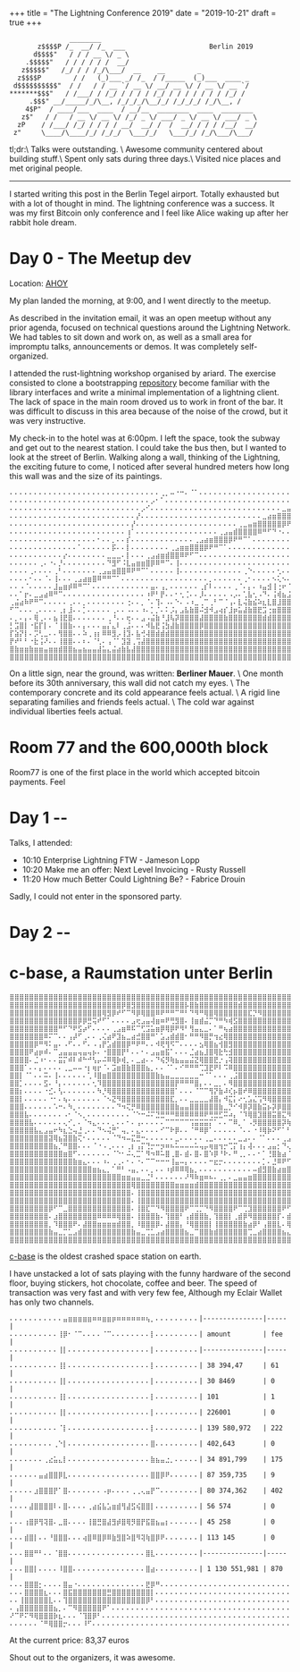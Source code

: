 +++
title = "The Lightning Conference 2019"
date = "2019-10-21"
draft = true
+++
```pink
               ________
       z$$$$P /_  __/ /_  ___                     Berlin 2019
      d$$$$"   / / / __ \/ _ \
    .$$$$$"   / / / / / /  __/
   z$$$$$"   /_/ / / /_/\___/  __    __        _
  z$$$$P        / /   (_)___ _/ /_  / /_____  (_)___  ____ _
 d$$$$$$$$$$"  / /   / / __ `/ __ \/ __/ __ \/ / __ \/ __ `/
*******$$$"   / /___/ / /_/ / / / / /_/ / / / / / / / /_/ /
     .$$$" __/_____/_/\__, /_/_/_/\__/_/ /_/_/_/ /_/\__, /
    4$P"  / ____/___  ____  / __/__  ________  ____  ________
   z$"   / /   / __ \/ __ \/ /_/ _ \/ ___/ _ \/ __ \/ ___/ _ \
  zP    / /___/ /_/ / / / / __/  __/ /  /  __/ / / / /__/  __/
 z"     \____/\____/_/ /_/_/  \___/_/   \___/_/ /_/\___/\___/

```

tl;dr:\\
Talks were outstanding. \\
Awesome community centered about building stuff.\\
Spent only sats during three days.\\
Visited nice places and met original people.

---

I started writing this post in the Berlin Tegel airport.
Totally exhausted but with a lot of thought in mind.
The lightning conference was a success.
It was my first Bitcoin only conference and I feel like Alice waking up
after her rabbit hole dream.

# Day 0 - The Meetup dev

Location: [AHOY](https://www.ahoyberlin.com/)

My plan landed the morning, at 9:00, and I went directly to the meetup.

As described in the invitation email, it was an open meetup without
any prior agenda, focused on technical questions around the
Lightning Network. We had tables to sit down and work on,
as well as a small area for impromptu talks, announcements or demos.
It was completely self-organized.

I attended the rust-lightning workshop organised by ariard.
The exercise consisted to clone a bootstrapping
[repository](https://github.com/ariard/hacking-rust-lightning)
become familiar with the library interfaces and write a minimal
implementation of a lightning client.
The lack of space in the main room droved us to work in front of
the bar. It was difficult to discuss in this area because of the
noise of the crowd, but it was very instructive.

My check-in to the hotel was at 6:00pm. I left the space, took the
subway and get out to the nearest station. I could take the bus then, but I
wanted to look at the street of Berlin. Walking along a wall, thinking
of the Lightning, the exciting future to come, I noticed after several
hundred meters how long this wall was and the size of its paintings.
```
⠄⠄⠄⠄⠄⠄⠄⠄⠄⠄⠄⠄⠄⠄⠄⠄⠄⠄⠄⠄⠄⠄⠄⠄⠄⠄⠄⠄⠄⠄⠄⢀⡀⠤⠐⠒⠄⠈⠁⠄⠄⠄⠄⠄⠄⠄⠄⠄⠄⠄⠄⠄⠄⠄⠄⠄⠄⠄⠄⠄
⠄⠄⠄⠄⠄⠄⠄⠄⠄⠄⠄⠄⠄⠄⠄⠄⠄⠄⠄⠄⠄⠄⠄⠄⠄⠄⠄⠄⠄⡠⠂⠁⠄⠄⠄⠄⠄⠄⠄⠄⠄⠄⠄⠄⠄⠄⠄⠄⠄⠄⠄⠄⠄⠄⠄⠄⠄⠄⠄⢸
⠄⠄⠄⠄⠄⠄⠄⠄⠄⠄⠄⠄⠄⠄⠄⠄⠄⠄⠄⠄⠄⠄⠄⠄⠄⠄⠄⡠⠊⠄⠄⠄⠄⠄⠄⠄⠄⠄⠄⠄⠄⠄⠄⠄⠄⠄⠄⠄⠄⠄⠄⠄⠄⠄⠄⠄⣀⣤⣶⣿
⠄⠄⠄⠄⠄⠄⠄⠄⠄⠄⠄⠄⠄⠄⠄⠄⠄⠄⠄⠄⠄⠄⠄⠄⠄⠄⡜⠄⠄⠄⠄⠄⠄⠄⠄⠄⠄⠄⠄⠄⠄⠄⠄⠄⠄⠄⠄⠄⠄⠄⠄⠄⣀⣴⣶⣿⣿⣿⣿⣿
⠄⠄⠄⠄⠄⠄⠄⠄⠄⠄⠄⠄⠄⠄⠄⠄⠄⠄⠄⠄⠄⠄⠄⠄⠄⡜⠄⠄⠄⠄⠄⠄⠄⠄⠄⠄⠄⠄⠄⠄⠄⠄⠄⠄⠄⠄⠄⢀⣀⣤⣶⣿⣿⣿⣿⣿⡿⠟⠋⠁
⠄⠄⠄⠄⠄⠄⠄⠄⠄⠄⠄⠄⠄⠄⠄⠄⠄⠄⠄⠄⠄⠄⠄⠄⢰⠁⠄⠄⠄⠄⠄⠄⠄⠄⠄⠄⠄⠄⠄⠄⠄⠄⠄⢀⣠⣤⣾⣿⣿⣿⣿⠿⠛⠋⠙⠐⠄⠄⠄⠄
⠄⠄⠄⠄⠄⠄⠄⠄⠄⠄⠄⠄⠄⠄⠄⠄⠄⠄⠂⠄⠄⡀⠄⠄⡎⠄⠄⠄⠄⠄⠄⠄⠄⠄⠄⠄⠄⠄⢀⣠⣴⣶⣿⣿⣿⡿⠟⠛⠉⠁⠄⠄⠄⠄⠄⠄⠄⠄⠄⠄
⠄⠄⠄⠄⠄⠄⠄⠄⠄⠄⠄⠄⠄⠄⠁⠄⠄⠄⠄⠄⠄⡯⠄⠄⡇⠄⠄⠄⠄⠄⠄⠄⠄⢀⣠⣶⣶⣿⣿⣿⡿⠟⠛⠉⠁⠄⠄⠄⠄⠄⠄⠄⠄⠄⠄⠄⠄⠄⠄⠄
⠄⠄⠄⠄⠄⠄⠄⠄⠄⠄⠄⡔⠄⠄⠄⠄⠄⠄⠄⠄⣀⣀⣀⠄⡇⠄⠄⠄⢀⣠⣴⣶⣾⣿⣿⠿⠟⠋⠉⠄⠄⠄⠄⠄⠄⠄⠄⠄⠄⠄⠄⠄⠄⠄⠄⠄⠄⠄⠄⠄
⠄⠄⠄⠄⠄⠄⢀⠄⠐⠄⡘⠄⠄⠄⠄⠄⠄⠄⠄⠄⠙⣻⠋⠨⣇⣤⣶⣶⣿⡿⠿⠛⠉⠄⢸⠄⠄⠄⠄⠄⠄⠄⠄⠄⠄⠄⠄⠄⠄⠄⠄⠄⠄⠄⠄⠄⠄⠄⠄⠄
⠄⠄⠄⠄⢀⠄⠄⠄⠄⢀⠃⠄⠄⠄⠄⠄⠄⠄⢀⣠⣤⣶⣿⣿⠿⠟⠛⠉⠁⠄⠄⠄⠄⠄⢸⠄⠄⠄⠄⠄⠄⠄⠄⠄⠄⠄⠄⠄⢀⠑⠄⠄⠄⠄⠄⢂⠄⠄⠄⠄
⠄⠄⠄⠄⠂⠄⠄⠈⠄⢸⠄⠄⠄⢀⣠⣴⣶⣿⠿⠛⠛⠉⠁⠄⠄⠄⠄⠄⠄⠄⠄⠄⠄⠄⠄⠄⠄⠄⠄⠄⠄⡀⠄⠄⠄⠄⠄⠄⢀⠂⠄⠄⠄⠄⠢⢅⠢⠄⠄⠄
⠄⠄⠠⠈⠄⠄⠄⠄⠄⣸⣤⣶⡾⠿⠛⠉⠁⠄⠄⠄⠄⠄⠄⠄⠄⠄⠄⠄⠄⣤⠄⢠⡀⠄⠄⠄⠄⠄⠄⢀⡎⠇⠄⠄⠄⠄⢀⠈⠄⡄⠄⠰⣤⣺⢸⢐⠖⠈⡀⠄
⠄⠄⠁⡖⠄⣀⣠⣴⠿⠛⠉⠄⠄⠄⠄⠄⠄⠄⠄⠄⠄⠄⠄⠄⠄⠄⠄⠄⠰⠟⠃⡟⠄⠄⠂⢂⢈⠄⠄⡸⠄⠄⠄⠄⠄⠠⡠⠄⢁⣧⢂⠠⠙⠄⢨⢾⣦⣨⣧⡰
⢀⣬⣴⠷⠟⠛⠉⠄⠄⠄⠄⠄⢀⠄⠄⡀⠄⠄⠄⠄⠄⠄⠄⠄⢐⠄⠄⡀⠈⠄⢹⠄⠠⠄⠑⠄⠠⠰⣀⢀⠉⢀⠃⠉⠈⢠⠄⣇⢬⣷⣮⠵⣆⣇⣿⣸⣿⣿⣿⣮
⠋⠉⠄⠄⠄⢀⠄⠄⠄⠄⢀⡆⣸⠄⠄⡁⠄⠄⠄⠄⠄⢀⠄⠄⠠⠄⠄⠰⠄⡁⡈⠄⠅⡨⡄⣠⣧⣷⣿⠬⣺⠺⣠⢴⡎⣸⡶⣥⣼⣷⣿⣟⣩⢐⣶⣿⣿⣿⣿⣿
⠄⡀⠄⡄⠄⢿⢀⠄⠄⣦⢸⣟⣿⠄⠄⠄⠄⠄⠄⠄⢀⠘⠄⠄⢖⠄⠄⣠⠠⣬⣷⠘⣸⢧⡽⣿⣿⣿⣿⣼⣿⣿⣿⣿⣷⣿⣿⣿⣿⣿⣿⣿⣾⣾⣿⣿⣿⣿⣿⣿
⡃⣩⣿⡇⠐⣯⡏⡇⠄⠈⢸⣿⣷⠄⠄⡄⠄⠄⠄⣤⡌⣄⠇⢀⣨⠄⠄⠄⠺⣧⣟⢨⣳⣼⣷⣿⣿⣿⣿⡿⣿⣿⣿⣿⣿⣿⣿⣿⣿⣿⣿⣿⣿⣿⣿⣿⣿⣿⣿⣿
⡏⣵⡝⡇⠄⡩⢃⣀⠄⠄⢻⣿⣿⠄⠄⠵⢀⢰⡆⠿⠿⣻⡠⢸⣹⠄⣧⢚⢼⣿⣾⣾⣾⣿⣿⣿⣿⣿⣿⣿⣿⣿⣿⣿⣿⣿⣿⣿⣿⣿⣿⣿⣿⣿⣿⣿⣿⣿⣿⣿
⡟⠞⠃⠃⠐⣗⢨⠜⠄⠄⢸⣿⣿⠄⠄⠆⠄⠈⢃⠄⢠⠈⠁⣹⣽⢀⢩⣼⣿⣿⣿⣿⣿⣿⣿⣿⣿⣿⣿⣿⣿⣿⣿⣿⣿⣿⣿⣿⣿⣿⣿⣿⣿⣿⣿⣿⣿⣿⣿⣿
⣿⣷⣶⣶⣷⣶⣶⣤⣶⣶⣾⣿⣿⣦⣤⣦⣤⣤⣼⣥⣄⣬⣴⣷⣧⣼⣿⣿⣿⣿⣿⣿⣿⣿⣿⣿⣿⣿⣿⣿⣿⣿⣿⣿⣿⣿⣿⣿⣿⣿⣿⣿⣿⣿⣿⣿⣿⣿⣿⣿
⣿⣿⣿⣿⣿⣿⣿⣿⣿⣿⣿⣿⣿⣿⣿⣿⣿⣿⣿⣿⣿⣿⣿⣿⣿⣿⣿⣿⣿⣿⣿⣿⣿⣿⣿⣿⣿⣿⣿⣿⣿⣿⣿⣿⣿⣿⣿⣿⣿⣿⣿⣿⣿⣿⣿⣿⣿⣿⣿⣿
```

On a little sign, near the ground, was written: **Berliner Mauer**. \\
One month before its 30th anniversary, this wall did not catch my eyes. \\
The contemporary concrete and its cold appearance feels actual. \\
A rigid line separating families and friends feels actual. \\
The cold war against individual liberties feels actual.

# Room 77 and the 600,000th block

Room77 is one of the first place in the world which accepted bitcoin
payments. Feel

# Day 1 --

Talks, I attended:

- 10:10 Enterprise Lightning FTW - Jameson Lopp
- 10:20 Make me an offer: Next Level Invoicing - Rusty Russell
- 11:20 How much Better Could Lightning Be? - Fabrice Drouin


Sadly, I could not enter in the sponsored party.

# Day 2 --

# c-base, a Raumstation unter Berlin

```
⣿⣿⣿⣿⣿⣿⣿⣿⣿⣿⣿⣿⣿⣿⣿⣿⣿⣿⣿⣿⣿⣿⣿⣿⣿⣿⣿⣿⣿⣿⣿⣿⣿⣿⣿⣿⣿⣿⣿⣿⣿⣿⣿⣿⣿⣿⣿⣿⣿⣿⣿⣿⣿⣿⣿⣿⣿⣿⣿⣿⣿⣿⣿⣿⣿⣿
⣿⣿⣿⣿⣿⣿⣿⣿⣿⣿⣿⣿⣿⣿⣿⣿⣿⣿⣿⣿⣿⣿⣿⡿⣿⣻⣿⣿⣿⣿⣿⣿⣿⣿⣿⣿⡧⣿⣷⣿⣿⣿⣿⣿⣿⣿⣿⣾⣿⣿⣿⣿⣿⣿⣿⣿⣿⣿⣿⣿⣿⣿⣿⣿⣿⣿
⣿⣿⣿⣿⣿⣿⣿⣿⣿⣿⣿⣿⣿⣿⣿⣿⣿⣿⣿⢿⣻⡿⠞⠋⠉⠻⡿⢿⣿⣿⠿⠟⠛⠛⠉⠛⠃⠙⠻⠛⢿⣿⢿⣿⣿⣿⣿⣿⣿⣏⡙⠻⣿⣿⣿⣿⣿⣿⣿⣿⣿⣿⣿⣿⣿⣿
⣿⣿⣿⣿⣿⣿⣿⣿⣿⣿⣿⣿⣿⣿⡿⡿⣛⢭⠞⠋⠁⠄⠄⠄⠄⣠⢖⣠⣤⢼⣶⠶⠟⢛⣻⣿⠄⢸⣶⣾⣬⡉⠙⠛⠳⢾⣫⣿⣿⣿⣿⣿⣿⣿⣿⣿⣿⣿⣿⣿⣿⣿⣿⣿⣿⣿
⣿⣿⣿⣿⣿⣿⣿⣿⣿⣿⠛⠋⠙⠟⣫⡴⠋⠄⠄⠄⠄⢀⣠⣶⠿⠯⠉⢋⣩⣥⣶⡿⢿⡿⠟⠻⠃⢻⣤⣄⣀⠄⠁⠛⢦⣴⣿⣿⣿⣿⣿⣿⣿⣿⣿⣿⣿⣿⣿⣿⣿⣿⣿⣿⣿⣿
⣿⣿⣿⣿⣿⣿⣿⠿⠍⠉⠄⠄⢠⡼⠋⢀⠄⠄⢀⢌⣴⠟⣹⣦⣀⣴⣚⣿⣿⠛⠁⣡⣠⣾⣾⣿⠂⠛⠛⠻⣿⡛⢲⣔⢿⣿⣿⣿⣿⣿⣿⣿⣿⣿⣿⣿⣿⣿⣿⣿⣿⣿⣿⣿⣿⣿
⣿⣿⣿⣿⣿⡿⠛⠻⠅⣤⠄⠠⠋⠄⠄⠋⠄⠠⢠⡟⣡⣾⣿⣿⡿⠛⠟⠛⠄⠄⠺⢟⢻⠫⠉⠄⠄⠄⠄⣢⢿⣿⣦⢺⣿⣻⣿⣿⣿⣿⣿⣿⣿⣿⣿⣿⣿⣿⣿⣿⣿⣿⣿⣿⣿⣿
⣿⣿⣿⣿⠟⣴⡶⠾⠄⠉⣠⣤⣤⣤⢤⣤⢤⡦⠄⠐⣿⣿⣿⡟⠃⠄⠄⠂⠄⣠⣤⣶⣯⠁⠄⠄⠄⣈⣴⣦⣸⣿⢿⣗⢓⣺⣿⣿⣿⣿⣿⣿⣿⣿⣿⣿⣿⣿⣿⣿⣿⣿⣿⣿⣿⣿
⣿⣿⣿⣿⠄⣈⠰⠂⠄⠄⣭⡍⠾⠇⠾⠓⠚⢣⡤⠬⠿⢿⡷⢾⡀⠄⣀⣴⠄⠄⠙⢮⡻⢷⣦⣤⣤⣬⣝⢿⣿⣿⣟⡐⢠⢽⣿⣿⣿⣿⣿⣿⣿⣿⣿⣿⣿⣿⣿⣿⣿⣿⣿⣿⣿⣿
⣿⣿⣿⠁⠄⠄⡄⠄⠄⠄⠄⢀⣀⠤⠤⠐⡆⢶⡖⠈⠄⣩⣶⣿⣷⣿⣿⣿⣦⡀⠄⠄⠈⠁⠄⠊⠛⠛⠛⢉⣹⣟⠟⠇⠩⠿⣿⣿⣿⣿⣿⣿⣿⣿⣿⣿⣿⣿⣿⣿⣿⣿⣿⣿⣿⣿
⣿⣿⡇⠈⠁⠄⠄⠭⠄⢸⠄⠄⠄⠄⠄⠄⢁⠸⣿⣶⣿⣿⣿⣿⣿⣿⣿⣿⣿⣿⣷⣦⣤⣀⣀⣀⣀⣀⣀⠒⠈⠁⠄⠄⠄⢀⣨⣿⣿⣿⣿⣿⣿⣿⣿⣿⣿⣿⣿⣿⣿⣿⣿⣿⣿⣿
⣿⣿⡁⠄⠄⠄⠄⣫⠄⠘⡄⠄⠄⠄⠄⠄⠄⢂⠹⣿⣿⣿⣿⣿⣿⣿⣿⣿⣿⣿⣿⣿⣿⣿⡟⠛⠛⠛⣿⡄⠄⠄⣀⡀⠄⠻⣿⣿⣿⣿⣿⣿⣿⣿⣿⣿⣿⣿⣿⣿⣿⣿⣿⣿⣿⣿
⣿⣿⡆⠄⠄⠄⠄⠐⣊⠄⢣⠄⠄⠄⠄⠄⠄⠄⠳⡘⢿⣿⣿⣿⣿⣿⣿⣿⣿⣿⣿⣿⣿⣿⠁⠄⠄⠄⠈⠉⠉⢻⡝⣷⠼⢎⡦⣿⠞⠿⣿⣿⣿⣿⣿⣿⣿⣿⣿⣿⣿⣿⣿⣿⣿⣿
⣿⣿⡇⠄⠄⠄⠄⠄⠐⠂⠄⢦⠄⠄⠄⠄⠄⠄⠄⠈⠢⣝⠻⣿⣿⣿⣿⣿⣿⣿⣿⣿⣿⣏⡀⠄⠄⣀⣀⣀⣀⣼⣿⡄⠺⣍⡅⠔⢂⣡⣌⢩⠻⢿⣿⣿⣿⣿⣿⣿⣿⣿⣿⣿⣿⣿
⣿⣿⣿⠄⠄⠄⠄⠄⠄⠡⠒⠄⠳⡀⠄⠄⠄⠄⠄⠄⠄⠄⠙⠲⢍⡛⠿⣿⣿⣿⣿⣿⣿⣿⣷⣤⣤⣿⣿⣿⣿⣿⣿⣷⣀⡙⠊⠺⡿⡽⣿⣷⣭⡦⡽⡿⣿⣿⣿⣿⣿⢿⣿⣿⣿⣿
⣿⣿⣿⣧⠄⠄⠄⠄⠄⠄⠄⠠⠂⠈⠢⡀⠄⠄⠄⠄⠄⠄⠄⠄⠄⠈⠑⠒⠬⠍⣙⣛⠛⠛⠿⠿⠿⠿⠿⠿⠟⢛⣛⣋⠭⠴⡄⠈⠹⢿⣿⣹⣿⣿⣭⣿⣍⠻⢿⠟⠛⢻⣿⣿⣿⣿
⣿⣿⣿⣿⣧⠄⠄⠄⠄⠄⠄⢄⠊⡀⠄⠈⠲⣄⠄⠄⠄⡀⠄⠄⠂⠄⢠⠄⠄⠄⠄⠄⠉⠉⠉⠉⠉⢩⣭⣭⣭⡍⠁⠄⠄⠉⠿⡀⠁⠠⡻⣿⣿⣿⣿⣿⡽⢷⣄⠄⠈⣾⡿⣹⣿⣿
⣿⣿⣿⣿⣿⣧⣄⣠⣤⠖⠳⣆⣑⢤⣘⢀⠄⠄⠙⠢⢬⡛⠁⢤⡀⠄⣄⠄⠄⠄⠄⠊⠉⠗⡿⠄⠄⠈⠛⠿⡿⠁⠄⠄⠄⠄⠄⠈⠄⠄⠐⠸⢿⡷⠝⠋⠁⠃⢝⣿⣶⣯⣊⣻⣿⣿
⣿⣿⣿⣿⣿⣿⣿⣿⣽⢿⣦⣽⣿⣷⢍⠂⠄⠄⠄⠄⠄⠈⠙⠲⠤⣍⣛⠒⠄⠄⠄⠄⠄⠄⣀⠄⠄⠄⠄⠄⢀⣀⠄⠄⠄⠄⠄⣀⣠⠄⠄⠈⠁⠄⠄⠄⢀⣠⡉⠙⢿⣿⣿⣿⣿⣿
⣿⣿⣿⣿⣿⣿⣿⣿⣿⣦⡈⠛⣿⣿⠄⠄⠄⠈⠐⠠⢀⠄⠄⠄⢀⡆⢠⡍⢙⡒⠒⡲⠶⠦⠥⠤⠤⠤⠥⢤⡤⢶⣶⢲⡒⢉⡍⢰⡄⢼⠄⠄⠄⣠⣤⡂⠙⢄⠉⢶⣾⣿⡟⢿⣾⣿
⣿⣿⣿⣿⣿⣿⣿⣿⣿⣿⣿⣶⣿⠋⠄⠄⠄⠄⠄⠄⠄⠈⠑⠂⠬⢄⣉⠁⠻⠲⠿⠥⣿⢀⣿⠄⣾⠄⣿⠄⣿⠱⡿⠘⠗⠄⠛⢀⡀⠄⠄⠂⠁⢘⣿⣷⣴⠈⢀⣠⣿⣥⣶⣿⣿⣿
⣿⣿⣿⣿⣿⣿⣿⣿⣿⣿⣿⣿⣿⣷⣶⣄⠄⠄⠄⠰⠄⢀⢀⠄⠂⠄⠐⠄⠉⠉⠒⠒⠒⢸⣤⠤⡄⠄⠄⠄⠄⠒⣖⡒⠄⠄⠄⠄⠄⠄⠄⠄⡁⠄⣘⠿⠟⠋⣠⣼⣿⣿⣿⣿⣿⣿
⣿⣿⣿⣿⣿⣿⣿⣿⣿⣿⣿⣿⣿⣿⣿⣿⣿⣶⣦⣄⡀⠁⠛⠃⠠⣤⡀⠄⠄⡀⠄⠄⠰⡾⠿⠿⢿⣦⡀⠄⠄⠄⠄⠄⠄⠄⠄⠄⠄⠄⠤⣾⣻⣿⣷⣴⣶⣿⣿⣿⣿⣿⣿⣿⣿⣿
⣿⣿⣿⣿⣿⣿⣿⣿⣿⣿⣿⣿⣿⣿⣿⣿⣿⣿⣿⣿⣿⣿⣿⣶⣶⣤⣤⣀⣈⠃⠄⠄⠄⠄⠄⠄⠜⠻⠷⣶⠶⠦⠄⢀⡀⠄⣀⣤⣤⣶⣿⣿⣿⣿⣿⣿⣿⣿⣿⣿⣿⣿⣿⣿⣿⣿
⣿⣿⣿⣿⣿⣿⣿⣿⣿⣿⣿⣿⣿⣿⣿⣿⣿⣿⣿⣿⣿⣿⣿⣿⣿⢿⣿⣿⣿⣿⣿⣿⣿⣿⣶⣶⣶⣶⣾⣿⣿⣿⣿⣿⣿⣿⣿⣿⣿⣿⣿⣿⣿⣿⣿⣿⣿⣿⣿⣿⣿⣿⣿⣿⣿⣿
⣿⣿⣿⣿⣿⣿⣿⣿⣿⣿⣿⣿⣿⣿⣿⣿⣿⣿⣿⣿⣿⣿⣿⣿⣿⠄⢸⣿⣿⣿⣿⣿⣿⣿⣿⣿⣿⣿⣿⣿⣿⣿⣿⣿⣿⣿⣿⣿⣿⣿⣿⣿⣿⣿⣿⣿⣿⣿⣿⣿⣿⣿⣿⣿⣿⣿
⣿⣿⣿⣿⣿⣿⣿⣿⣿⣿⣿⣿⣿⣿⣿⣿⣿⣿⣿⣿⣿⣿⣿⣿⣿⠄⢸⣿⣿⣿⣿⣿⣿⣿⣿⣿⣿⣿⣿⣿⣿⣿⣿⣿⣿⣿⣿⣿⣿⣿⣿⣿⣿⣿⣿⣿⣿⣿⣿⣿⣿⣿⣿⣿⣿⣿
⣿⣿⣿⣿⣿⣿⣿⣿⡿⠋⠉⣀⣿⣿⣿⣿⣿⣿⣿⣿⣿⣿⣿⣿⣿⠄⢸⣿⣏⠉⠙⠻⣿⣿⣿⣿⠟⠉⢉⡉⠙⠻⣿⣿⣿⣿⠟⠉⢉⣹⣿⣿⣿⣿⣿⣿⠟⠋⢁⣀⠉⠛⢿⣿⣿⣿
⣿⣿⣿⣿⣿⣿⣿⣿⠄⣰⣿⣿⣿⣿⣿⣿⣿⣿⠿⠿⠿⠿⢿⣿⣿⠄⢸⣿⣿⣿⣷⠄⢹⣿⣿⠃⢠⣾⣿⣿⣷⡀⢹⣿⣿⡇⢀⣾⡿⠻⣿⣿⣿⣿⣿⡏⠄⣾⡿⠻⣿⡆⠈⣿⣿⣿
⣿⣿⣿⣿⣿⣿⣿⣿⡀⠹⣿⣿⣿⠟⠄⣼⣿⣿⣶⣶⣶⣶⣾⣿⣿⡀⠸⣿⣿⣿⡿⠄⣼⣿⣿⡄⠘⢿⣿⣿⣿⡇⢸⣿⣿⣿⣿⣿⣷⣴⡿⠃⢠⣿⣿⣇⠄⢿⣷⣶⣿⣿⣿⣿⣿⣿
⣿⣿⣿⣿⣿⣿⣿⣿⣷⣤⣀⡉⣁⣠⣾⣿⣿⣿⣿⣿⣿⣿⣿⣿⣿⣷⣤⣀⢉⣁⣠⣴⣿⣿⣿⣿⣦⣀⠉⣿⣿⣷⣾⣿⣿⣿⣿⣿⣿⢉⣀⣴⣿⣿⣿⣿⣦⣄⣈⣹⣿⣿⣿⣿⣿⣿
⣿⣿⣿⣿⣿⣿⣿⣿⣿⣿⣿⣿⣿⣿⣿⣿⣿⣿⣿⣿⣿⣿⣿⣿⣿⣿⣿⣿⣿⣿⣿⣿⣿⣿⣿⣿⣿⣿⣿⣿⣿⣿⣿⣿⣿⣿⣿⣿⣿⣿⣿⣿⣿⣿⣿⣿⣿⣿⣿⣿⣿⣿⣿⣿⣿⣿
```

[c-base](https://c-base.org) is the oldest crashed space station on earth.


I have unstacked a lot of sats playing with the funny
hardware of the second floor, buying stickers, hot chocolate, coffee and
beer. The speed of transaction was very fast and with very few fee,
Although my Eclair Wallet has only two channels.

```
⠄⠄⠄⠄⠄⠄⠄⠄⠄⠄⠄⣤⣶⣶⣶⣶⣶⠶⠶⣶⣶⡶⠶⠶⠶⠶⠶⠶⢦⡀⠄⠄⠄⠄⠄⠄⠄⠄⠄|---------------|-----|
⠄⠄⠄⠄⠄⠄⠄⠄⠄⠄⢸⡿⠂⠈⠉⠄⠄⠄⠄⠈⠉⠄⠄⠄⠄⠄⠄⠄⠄⡇⠄⠄⠄⠄⠄⠄⠄⠄⠄| amount        | fee |
⠄⠄⠄⠄⠄⠄⠄⠄⠄⠄⢸⡇⠄⠄⠄⠄⠄⠄⠄⠄⠄⠄⠄⠄⠄⠄⠄⠄⠄⡇⠄⠄⠄⠄⠄⠄⠄⠄⠄|---------------|-----|
⠄⠄⠄⠄⠄⠄⠄⠄⠄⠄⢸⡇⠄⠄⠄⠄⠄⠄⠄⠄⠄⠄⠄⠄⠄⠄⠄⠄⠄⡇⠄⠄⠄⠄⠄⠄⠄⠄⠄| 38 394,47     | 61  |
⠄⠄⠄⠄⠄⠄⠄⠄⠄⠄⢸⡇⠄⠄⠄⠄⠄⠄⠄⠄⠄⠄⠄⠄⠄⠄⠄⠄⠄⡇⠄⠄⠄⠄⠄⠄⠄⠄⠄| 30 8469       | 0   |
⠄⠄⠄⠄⠄⠄⠄⠄⠄⠄⢸⡇⠄⠄⠄⠄⠄⠄⠄⠄⠄⠄⠄⠄⠄⠄⠄⠄⠄⡇⠄⠄⠄⠄⠄⠄⠄⠄⠄| 101           | 1   |
⠄⠄⠄⠄⠄⠄⠄⠄⠄⠄⢸⡇⠄⠄⠄⠄⠄⠄⠄⠄⠄⠄⠄⠄⠄⠄⠄⠄⠄⡇⠄⠄⠄⠄⠄⠄⠄⠄⠄| 226001        | 0   |
⠄⠄⠄⠄⠄⠄⠄⠄⠄⠄⠈⡇⠄⠄⠄⠄⠄⠄⠄⠄⠄⠄⠄⠄⠄⠄⠄⠄⠄⡇⠄⠄⠄⠄⠄⠄⠄⠄⠄| 139 580,972   | 222 |
⠄⠄⠄⠄⠄⠄⠄⠄⠄⢀⠑⡇⠄⠄⠄⠄⠄⠄⠄⠄⠄⠄⠄⠄⠄⠄⠄⠄⠄⣿⠄⠄⠄⠄⠄⠄⠄⠄⠄| 402,643       | 0   |
⠄⠄⠄⠄⠄⠄⠄⢀⣔⣥⣄⡇⠄⠄⠄⠄⠄⠄⠄⠄⠄⠄⠄⠄⠄⠄⠄⠄⠄⣷⣦⣤⣐⡀⠄⠄⠄⠄⠄| 34 891,799    | 175 |
⠄⠄⠄⠄⠄⠄⣤⣴⣿⣿⡿⣇⠄⠄⠄⠄⠄⠄⠄⠄⠄⠄⠄⠄⠄⠄⠄⠄⠄⣿⣿⡿⠟⠄⠄⠄⠄⠄⠄| 87 359,735    | 9   |
⠄⠄⠄⠄⠄⣰⣿⣿⣿⡟⠁⣿⠄⠄⠄⠄⠄⠄⠄⠠⡶⠄⠄⠄⠄⢀⢀⢄⣤⡟⠉⠄⠄⠄⠄⠄⠄⠄⠄| 80 374,362    | 402 |
⠄⠄⠄⠄⣼⣿⣿⣿⣿⠇⠄⣿⠄⠄⠄⠄⢀⣴⣮⣧⣡⣶⣾⢻⣼⣫⢮⣿⣿⡇⠄⠄⠄⠄⠄⠄⠄⠄⠄| 56 574        | 0   |
⠄⠄⠄⢰⣿⡿⢻⢽⣿⠄⣀⣿⠄⠄⠄⠄⢸⣿⣛⣿⣼⣻⡾⣿⢿⡻⣿⡟⣯⣿⣦⣤⡆⠄⠄⠄⠄⠄⠄| 45 258        | 0   |
⠄⠄⠄⣾⣿⡇⠄⠄⠘⣿⣿⣿⠄⠄⠄⢴⣿⠿⣿⡿⠿⣷⣻⣿⠵⣿⠻⢽⢷⣿⡿⠟⠄⠄⠄⠄⠄⠄⠄| 113 145       | 0   |
⠄⠄⠄⣿⣿⠛⠃⠄⠄⠈⣿⣿⠄⠄⠄⠄⠄⠄⠄⠄⠄⠄⠄⠄⠄⠄⠄⠄⣿⣇⠄⠄⠄⠄⠄⠄⠄⠄⠄|---------------|-----|
⠄⠄⠄⣿⣿⡇⠄⠄⠄⠄⠸⣿⣿⠄⠄⠄⠄⠄⠄⠄⠄⠄⠄⠄⠄⠄⠄⠄⣿⣴⠄⠄⠄⠄⠄⠄⠄⠄⠄| 1 130 551,981 | 870 |
⠄⠄⠄⣿⣿⣿⡂⠄⠄⠄⠄⣿⣤⠐⠄⠄⠄⠄⠄⠄⠄⠄⠄⠄⠄⠄⠄⠄⣟⡿⠛⠄⠄⠄⠄⠄⠄⠄⠄⠄⠄⠄⠄⠄⠄⠄⠄⠄⠄⠄⠄⠄⠄⠄⠄⠄⠄⠄
⠄⠄⠄⣿⣿⣿⣿⣆⠄⠄⠄⣿⣯⣿⣿⣿⣿⣿⣿⣿⣛⣿⣿⣿⣿⣿⣿⣿⣿⡇⠄⠄⠄⠄⠄⠄⠄⠄⠄⠄⠄⠄⠄⠄⠄⠄⠄⠄⠄⠄⠄⠄⠄⠄⠄⠄⠄⠄
⠄⠄⢸⣿⣿⣿⣿⣿⣇⠄⠄⢹⣿⣿⣿⣿⣿⣿⣿⣿⣿⣿⣿⣿⣿⣿⣿⣿⡿⠃⠄⠄⠄⠄⠄⠄⠄⠄⠄⠄⠄⠄⠄⠄⠄⠄⠄⠄⠄⠄⠄⠄⠄⠄⠄⠄⠄⠄
⠄⢠⣿⣿⣿⣿⣿⣿⣿⣦⡀⠄⠉⠻⣿⣿⣿⣿⣿⠟⠁⠄⠄⠄⠄⠄⠄⠄⠄⠄⠄⠄⠄⠄⠄⠄⠄⠄⠄⠄⠄⠄⠄⠄⠄⠄⠄⠄⠄⠄⠄⠄⠄⠄⠄⠄⠄⠄
⠜⠉⠟⠍⠻⢿⣿⣿⣿⡷⣆⠄⠄⠄⠈⢹⣿⡿⠃⠄⠄⠄⠄⠄⠄⠄⠄⠄⠄⠄⠄⠄⠄⠄⠄⠄⠄⠄⠄⠄⠄⠄⠄⠄⠄⠄⠄⠄⠄⠄⠄⠄⠄⠄⠄⠄⠄⠄
⠄⠄⠄⠄⠄⠄⠈⠛⢿⣿⣿⡒⠄⠄⠄⠸⠋⠄⠄⠄⠄⠄⠄⠄⠄⠄⠄⠄⠄⠄⠄⠄⠄⠄⠄⠄⠄⠄⠄⠄⠄⠄⠄⠄⠄⠄⠄⠄⠄⠄⠄⠄⠄⠄⠄⠄⠄⠄
```

At the current price: 83,37 euros

Shout out to the organizers, it was awesome.

